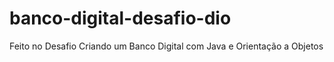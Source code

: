 # banco-digital-desafio-dio

Feito no Desafio Criando um Banco Digital com Java e Orientação a Objetos

